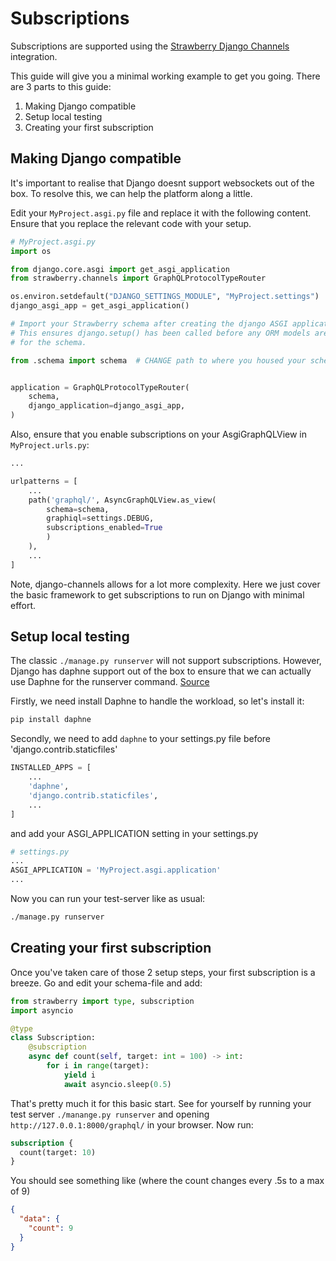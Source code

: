 # Subscriptions

Subscriptions are supported using the
[Strawberry Django Channels](https://strawberry.rocks/docs/integrations/channels) integration.

This guide will give you a minimal working example to get you going.
There are 3 parts to this guide:

1. Making Django compatible
2. Setup local testing
3. Creating your first subscription

## Making Django compatible

It's important to realise that Django doesnt support websockets out of the box.
To resolve this, we can help the platform along a little.

Edit your `MyProject.asgi.py` file and replace it with the following content.
Ensure that you replace the relevant code with your setup.

```python
# MyProject.asgi.py
import os

from django.core.asgi import get_asgi_application
from strawberry.channels import GraphQLProtocolTypeRouter

os.environ.setdefault("DJANGO_SETTINGS_MODULE", "MyProject.settings")  # CHANGE the project name
django_asgi_app = get_asgi_application()

# Import your Strawberry schema after creating the django ASGI application
# This ensures django.setup() has been called before any ORM models are imported
# for the schema.

from .schema import schema  # CHANGE path to where you housed your schema file.


application = GraphQLProtocolTypeRouter(
    schema,
    django_application=django_asgi_app,
)
```

Also, ensure that you enable subscriptions on your AsgiGraphQLView in `MyProject.urls.py`:

```python
...

urlpatterns = [
	...
    path('graphql/', AsyncGraphQLView.as_view(
        schema=schema,
        graphiql=settings.DEBUG,
        subscriptions_enabled=True
        )
    ),
    ...
]

```

Note, django-channels allows for a lot more complexity. Here we just cover the basic framework to get
subscriptions to run on Django with minimal effort.

## Setup local testing

The classic `./manage.py runserver` will not support subscriptions. However, Django has daphne support out of the box to ensure that we can actually use Daphne for the runserver command. [Source](https://docs.djangoproject.com/en/4.2/howto/deployment/asgi/daphne/)

Firstly, we need install Daphne to handle the workload, so let's install it:

```bash
pip install daphne
```

Secondly, we need to add `daphne` to your settings.py file before 'django.contrib.staticfiles'

```python
INSTALLED_APPS = [
	...
    'daphne',
    'django.contrib.staticfiles',
    ...
]
```

and add your ASGI_APPLICATION setting in your settings.py

```python
# settings.py
...
ASGI_APPLICATION = 'MyProject.asgi.application'
...
```

Now you can run your test-server like as usual:

```bash
./manage.py runserver
```

## Creating your first subscription

Once you've taken care of those 2 setup steps, your first subscription is a breeze.
Go and edit your schema-file and add:

```python
from strawberry import type, subscription
import asyncio

@type
class Subscription:
    @subscription
    async def count(self, target: int = 100) -> int:
        for i in range(target):
            yield i
            await asyncio.sleep(0.5)
```

That's pretty much it for this basic start.
See for yourself by running your test server `./manange.py runserver` and opening `http://127.0.0.1:8000/graphql/` in your browser. Now run:

```graphql
subscription {
  count(target: 10)
}
```

You should see something like (where the count changes every .5s to a max of 9)

```json
{
  "data": {
    "count": 9
  }
}
```
